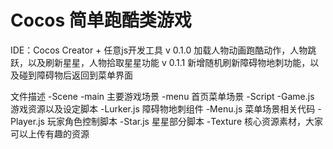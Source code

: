 # Cocos 简单跑酷类游戏
IDE：Cocos Creator + 任意js开发工具
v 0.1.0  加载人物动画跑酷动作，人物跳跃，以及刷新星星，人物拾取星星功能
v 0.1.1  新增随机刷新障碍物地刺功能，以及碰到障碍物后返回到菜单界面

文件描述
-Scene
-main 主要游戏场景
-menu 首页菜单场景
-Script
-Game.js 游戏资源以及设定脚本
-Lurker.js 障碍物地刺组件
-Menu.js  菜单场景相关代码
-Player.js 玩家角色控制脚本
-Star.js    星星部分脚本
-Texture
核心资源素材，大家可以上传有趣的资源

